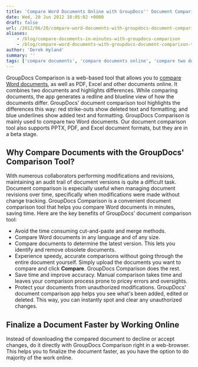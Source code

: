 ```yaml
---
title: 'Compare Word Documents Online with GroupDocs'' Document Comparison Tool'
date: Wed, 20 Jun 2012 10:05:02 +0000
draft: false
url: /2012/06/20/compare-word-documents-with-groupdocs-document-comparison-tool/
aliases:
    - /blog/compare-documents-in-minutes-with-groupdocs-comparison
    - /blog/compare-word-documents-with-groupdocs-document-comparison-tool
author: 'Derek Hyland'
summary: ''
tags: ['compare documents', 'compare documents online', 'compare two documents', 'compare two word documents', 'compare word documents', 'document comparison', 'documentation comparison tool', 'GroupDocs Comparison', 'online document comparison', 'zArchive']
---
```


GroupDocs Comparison is a web-based tool that allows you to [compare Word documents](http://groupdocs.com/apps/comparison), as well as PDF, Excel and other documents online. It combines two documents and highlights differences. While comparing documents, the app generates a redline and blueline view of how the documents differ. GroupDocs' document comparison tool highlights the differences this way: red strike-outs show deleted text and formatting; and blue underlines show added text and formatting. GroupDocs Comparison is mainly used to compare two Word documents. Our document comparison tool also supports PPTX, PDF, and Excel document formats, but they are in a beta stage.

## Why Compare Documents with the GroupDocs' Comparison Tool?

With numerous collaborators performing modifications and revisions, maintaining an audit trail of document versions is quite a difficult task. Document comparison is especially useful when managing document revisions over time, specifically when modifications were made without change tracking. GroupDocs Comparison is a convenient document comparison tool that helps you compare Word documents in minutes, saving time. Here are the key benefits of GroupDocs' document comparison tool:

*   Avoid the time consuming cut-and-paste and merge methods.
*   Compare Word documents in any language and of any size.
*   Compare documents to determine the latest version. This lets you identify and remove obsolete documents.
*   Experience speedy, accurate comparisons without going through the entire document yourself. Simply upload the documents you want to compare and click **Compare**. GroupDocs Comparison does the rest.
*   Save time and improve accuracy. Manual comparison takes time and leaves your comparison process prone to pricey errors and oversights.
*   Protect your documents from unauthorized modifications. GroupDocs' document comparison app helps you see what's been added, edited or deleted. This way, you can instantly spot and clear any unauthorized changes.

## Finalize a Document Faster by Working Online

Instead of downloading the compared document to decline or accept changes, do it directly with GroupDocs Comparison right in a web-browser. This helps you to finalize the document faster, as you have the option to do majority of the work online.